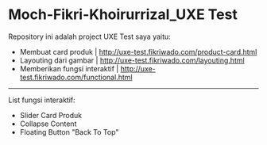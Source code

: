 # Moch-Fikri-Khoirurrizal_UXE Test

Repository ini adalah project UXE Test saya yaitu:

- Membuat card produk | http://uxe-test.fikriwado.com/product-card.html
- Layouting dari gambar | http://uxe-test.fikriwado.com/layouting.html
- Memberikan fungsi interaktif | http://uxe-test.fikriwado.com/functional.html

---

List fungsi interaktif:

- Slider Card Produk
- Collapse Content
- Floating Button "Back To Top"
